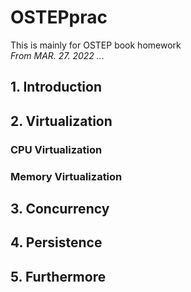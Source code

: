 # OSTEPprac
This is mainly for OSTEP book homework <br/>
*From MAR. 27. 2022 ...* <br/>

## 1. Introduction

## 2. Virtualization

### CPU Virtualization
### Memory Virtualization

## 3. Concurrency

## 4. Persistence

## 5. Furthermore
